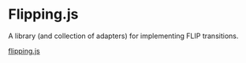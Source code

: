 Flipping.js
===

A library (and collection of adapters) for implementing FLIP transitions.

[flipping.js](https://github.com/davidkpiano/flipping)
